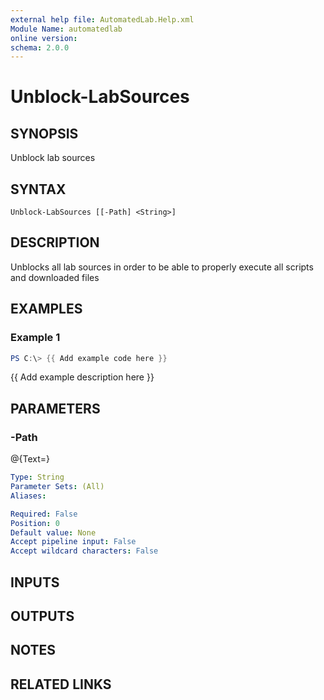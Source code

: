 ```yaml
---
external help file: AutomatedLab.Help.xml
Module Name: automatedlab
online version:
schema: 2.0.0
---
```


# Unblock-LabSources

## SYNOPSIS
Unblock lab sources

## SYNTAX

```
Unblock-LabSources [[-Path] <String>]
```

## DESCRIPTION
Unblocks all lab sources in order to be able to properly execute all scripts and downloaded files

## EXAMPLES

### Example 1
```powershell
PS C:\> {{ Add example code here }}
```

{{ Add example description here }}

## PARAMETERS

### -Path
@{Text=}

```yaml
Type: String
Parameter Sets: (All)
Aliases:

Required: False
Position: 0
Default value: None
Accept pipeline input: False
Accept wildcard characters: False
```

## INPUTS

## OUTPUTS

## NOTES

## RELATED LINKS
